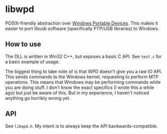 # libwpd
POSIX-friendly abstraction over [Windows Portable Devices](https://learn.microsoft.com/en-us/windows/win32/windows-portable-devices). This makes it easier to port libusb software (specifically PTP/USB libraries) to Windows.

## How to use
The DLL is written in Win32 C++, but exposes a basic C API. See `test.c` for a basic example of usage.

The biggest thing to take note of is that WPD doesn't give you a raw IO API. This sends commands to the Windows kernel, requesting to perform
MTP operations. This means that Windows may be performing commands while you are doing stuff. I don't know the exact specifics (I wrote this a while ago)
but just be aware of this. But in my experience, I haven't noticed anything go horribly wrong yet.

## API
See `libwpd.h`. My intent is to always keep the API backwards-compatible.
